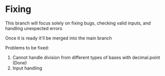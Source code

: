 # Fixing
This branch will focus solely on fixing bugs, checking valid inputs, and handling unexpected errors

Once it is ready it'll be merged into the main branch

Problems to be fixed:
1. Cannot handle division from different types of bases with decimal.point (Done)
2. Input handling
